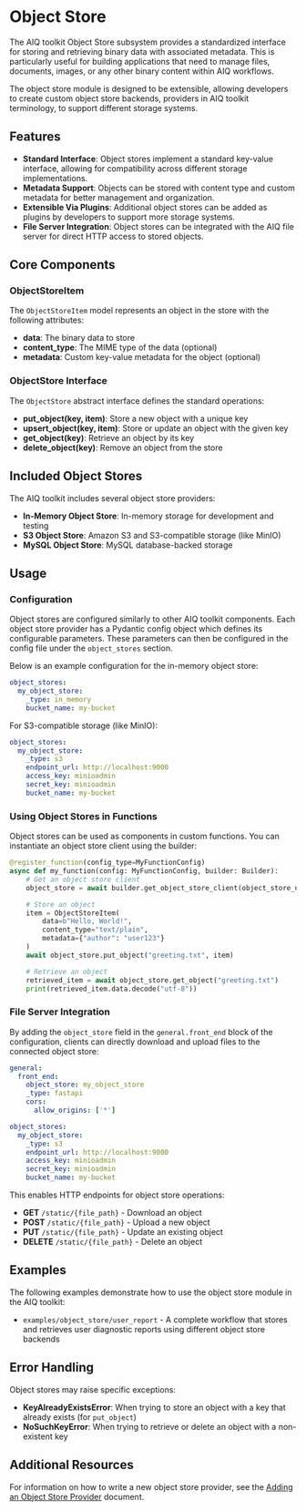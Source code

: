 <!--
SPDX-FileCopyrightText: Copyright (c) 2025, NVIDIA CORPORATION & AFFILIATES. All rights reserved.
SPDX-License-Identifier: Apache-2.0

Licensed under the Apache License, Version 2.0 (the "License");
you may not use this file except in compliance with the License.
You may obtain a copy of the License at

http://www.apache.org/licenses/LICENSE-2.0

Unless required by applicable law or agreed to in writing, software
distributed under the License is distributed on an "AS IS" BASIS,
WITHOUT WARRANTIES OR CONDITIONS OF ANY KIND, either express or implied.
See the License for the specific language governing permissions and
limitations under the License.
-->

# Object Store

The AIQ toolkit Object Store subsystem provides a standardized interface for storing and retrieving binary data with associated metadata. This is particularly useful for building applications that need to manage files, documents, images, or any other binary content within AIQ workflows.

The object store module is designed to be extensible, allowing developers to create custom object store backends, providers in AIQ toolkit terminology, to support different storage systems.

## Features
- **Standard Interface**: Object stores implement a standard key-value interface, allowing for compatibility across different storage implementations.
- **Metadata Support**: Objects can be stored with content type and custom metadata for better management and organization.
- **Extensible Via Plugins**: Additional object stores can be added as plugins by developers to support more storage systems.
- **File Server Integration**: Object stores can be integrated with the AIQ file server for direct HTTP access to stored objects.

## Core Components

### ObjectStoreItem
The `ObjectStoreItem` model represents an object in the store with the following attributes:

- **data**: The binary data to store
- **content_type**: The MIME type of the data (optional)
- **metadata**: Custom key-value metadata for the object (optional)

### ObjectStore Interface
The `ObjectStore` abstract interface defines the standard operations:

- **put_object(key, item)**: Store a new object with a unique key
- **upsert_object(key, item)**: Store or update an object with the given key
- **get_object(key)**: Retrieve an object by its key
- **delete_object(key)**: Remove an object from the store

## Included Object Stores
The AIQ toolkit includes several object store providers:

- **In-Memory Object Store**: In-memory storage for development and testing
- **S3 Object Store**: Amazon S3 and S3-compatible storage (like MinIO)
- **MySQL Object Store**: MySQL database-backed storage

## Usage

### Configuration
Object stores are configured similarly to other AIQ toolkit components. Each object store provider has a Pydantic config object which defines its configurable parameters. These parameters can then be configured in the config file under the `object_stores` section.

Below is an example configuration for the in-memory object store:
```yaml
object_stores:
  my_object_store:
    _type: in_memory
    bucket_name: my-bucket
```

For S3-compatible storage (like MinIO):
```yaml
object_stores:
  my_object_store:
    _type: s3
    endpoint_url: http://localhost:9000
    access_key: minioadmin
    secret_key: minioadmin
    bucket_name: my-bucket
```

### Using Object Stores in Functions
Object stores can be used as components in custom functions. You can instantiate an object store client using the builder:

```python
@register_function(config_type=MyFunctionConfig)
async def my_function(config: MyFunctionConfig, builder: Builder):
    # Get an object store client
    object_store = await builder.get_object_store_client(object_store_name=config.object_store)

    # Store an object
    item = ObjectStoreItem(
        data=b"Hello, World!",
        content_type="text/plain",
        metadata={"author": "user123"}
    )
    await object_store.put_object("greeting.txt", item)

    # Retrieve an object
    retrieved_item = await object_store.get_object("greeting.txt")
    print(retrieved_item.data.decode("utf-8"))
```

### File Server Integration
By adding the `object_store` field in the `general.front_end` block of the configuration, clients can directly download and upload files to the connected object store:

```yaml
general:
  front_end:
    object_store: my_object_store
    _type: fastapi
    cors:
      allow_origins: ['*']

object_stores:
  my_object_store:
    _type: s3
    endpoint_url: http://localhost:9000
    access_key: minioadmin
    secret_key: minioadmin
    bucket_name: my-bucket
```

This enables HTTP endpoints for object store operations:
- **GET** `/static/{file_path}` - Download an object
- **POST** `/static/{file_path}` - Upload a new object
- **PUT** `/static/{file_path}` - Update an existing object
- **DELETE** `/static/{file_path}` - Delete an object

## Examples
The following examples demonstrate how to use the object store module in the AIQ toolkit:
* `examples/object_store/user_report` - A complete workflow that stores and retrieves user diagnostic reports using different object store backends

## Error Handling
Object stores may raise specific exceptions:
- **KeyAlreadyExistsError**: When trying to store an object with a key that already exists (for `put_object`)
- **NoSuchKeyError**: When trying to retrieve or delete an object with a non-existent key

## Additional Resources
For information on how to write a new object store provider, see the [Adding an Object Store Provider](../extend/object-store.md) document.
